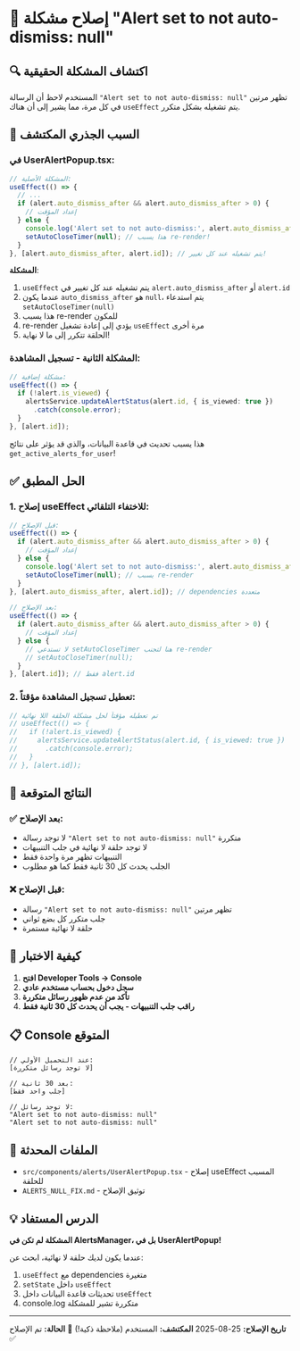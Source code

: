 # 🎯 إصلاح مشكلة "Alert set to not auto-dismiss: null"

## 🔍 اكتشاف المشكلة الحقيقية

المستخدم لاحظ أن الرسالة `"Alert set to not auto-dismiss: null"` تظهر مرتين في كل مرة، مما يشير إلى أن هناك `useEffect` يتم تشغيله بشكل متكرر.

## 🐛 السبب الجذري المكتشف

### في UserAlertPopup.tsx:
```typescript
// المشكلة الأصلية:
useEffect(() => {
  // ...
  if (alert.auto_dismiss_after && alert.auto_dismiss_after > 0) {
    // إعداد المؤقت
  } else {
    console.log('Alert set to not auto-dismiss:', alert.auto_dismiss_after);
    setAutoCloseTimer(null); // هذا يسبب re-render!
  }
}, [alert.auto_dismiss_after, alert.id]); // يتم تشغيله عند كل تغيير!
```

**المشكلة**: 
1. `useEffect` يتم تشغيله عند كل تغيير في `alert.auto_dismiss_after` أو `alert.id`
2. عندما يكون `auto_dismiss_after` هو `null`، يتم استدعاء `setAutoCloseTimer(null)`
3. هذا يسبب re-render للمكون
4. re-render يؤدي إلى إعادة تشغيل `useEffect` مرة أخرى
5. الحلقة تتكرر إلى ما لا نهاية!

### المشكلة الثانية - تسجيل المشاهدة:
```typescript
// مشكلة إضافية:
useEffect(() => {
  if (!alert.is_viewed) {
    alertsService.updateAlertStatus(alert.id, { is_viewed: true })
      .catch(console.error);
  }
}, [alert.id]);
```

هذا يسبب تحديث في قاعدة البيانات، والذي قد يؤثر على نتائج `get_active_alerts_for_user`!

## ✅ الحل المطبق

### 1. إصلاح useEffect للاختفاء التلقائي:
```typescript
// قبل الإصلاح:
useEffect(() => {
  if (alert.auto_dismiss_after && alert.auto_dismiss_after > 0) {
    // إعداد المؤقت
  } else {
    console.log('Alert set to not auto-dismiss:', alert.auto_dismiss_after);
    setAutoCloseTimer(null); // يسبب re-render
  }
}, [alert.auto_dismiss_after, alert.id]); // dependencies متعددة

// بعد الإصلاح:
useEffect(() => {
  if (alert.auto_dismiss_after && alert.auto_dismiss_after > 0) {
    // إعداد المؤقت
  } else {
    // لا تستدعي setAutoCloseTimer هنا لتجنب re-render
    // setAutoCloseTimer(null);
  }
}, [alert.id]); // فقط alert.id
```

### 2. تعطيل تسجيل المشاهدة مؤقتاً:
```typescript
// تم تعطيله مؤقتاً لحل مشكلة الحلقة اللا نهائية
// useEffect(() => {
//   if (!alert.is_viewed) {
//     alertsService.updateAlertStatus(alert.id, { is_viewed: true })
//       .catch(console.error);
//   }
// }, [alert.id]);
```

## 🎯 النتائج المتوقعة

### ✅ بعد الإصلاح:
- لا توجد رسالة `"Alert set to not auto-dismiss: null"` متكررة
- لا توجد حلقة لا نهائية في جلب التنبيهات
- التنبيهات تظهر مرة واحدة فقط
- الجلب يحدث كل 30 ثانية فقط كما هو مطلوب

### ❌ قبل الإصلاح:
- رسالة `"Alert set to not auto-dismiss: null"` تظهر مرتين
- جلب متكرر كل بضع ثواني
- حلقة لا نهائية مستمرة

## 🧪 كيفية الاختبار

1. **افتح Developer Tools → Console**
2. **سجل دخول بحساب مستخدم عادي**
3. **تأكد من عدم ظهور رسائل متكررة**
4. **راقب جلب التنبيهات - يجب أن يحدث كل 30 ثانية فقط**

## 📋 Console المتوقع

```
// عند التحميل الأولي:
[لا توجد رسائل متكررة]

// بعد 30 ثانية:
[جلب واحد فقط]

// لا توجد رسائل:
"Alert set to not auto-dismiss: null"
"Alert set to not auto-dismiss: null"
```

## 🔧 الملفات المحدثة

- `src/components/alerts/UserAlertPopup.tsx` - إصلاح useEffect المسبب للحلقة
- `ALERTS_NULL_FIX.md` - توثيق الإصلاح

## 💡 الدرس المستفاد

**المشكلة لم تكن في AlertsManager، بل في UserAlertPopup!**

عندما يكون لديك حلقة لا نهائية، ابحث عن:
1. `useEffect` مع dependencies متغيرة
2. `setState` داخل `useEffect` 
3. تحديثات قاعدة البيانات داخل `useEffect`
4. console.log متكررة تشير للمشكلة

---
**تاريخ الإصلاح:** 25-08-2025
**المكتشف:** المستخدم (ملاحظة ذكية!) 🎯
**الحالة:** تم الإصلاح ✅
